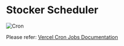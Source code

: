 # Stocker Scheduler

![Cron](https://github.com/k7moorthis/stocker-scheduler/workflows/Cron/badge.svg)

Please refer: [Vercel Cron Jobs Documentation](https://vercel.com/docs/solutions/cron-jobs)
